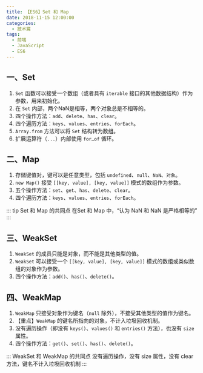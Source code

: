 ```yaml
---
title: 【ES6】Set 和 Map
date: 2018-11-15 12:00:00
categories:
  - 技术篇
tags:
  - 前端
  - JavaScript
  - ES6
---
```


## 一、Set
1. `Set` 函数可以接受一个数组（或者具有 `iterable` 接口的其他数据结构）作为参数，用来初始化。
2. 在 `Set` 内部，两个NaN是相等，两个对象总是不相等的。
3. 四个操作方法：`add`、`delete`、`has`、`clear`。
4. 四个遍历方法：`keys`、`values`、`entries`、`forEach`。
5. `Array.from` 方法可以将 `Set` 结构转为数组。
6. 扩展运算符（`...`）内部使用 `for…of` 循环。

## 二、Map
1. 存储键值对，键可以是任意类型，包括 `undefined`、`null`、`NaN`、`对象`。
2. `new Map()` 接受 `[[key, value], [key, value]]` 模式的数组作为参数。
3. 五个操作方法：`set`、`get`、`has`、`delete`、`clear`。
4. 四个遍历方法：`keys`、`values`、`entries`、`forEach`。

::: tip Set 和 Map 的共同点
在Set 和 Map 中，“认为 NaN 和 NaN 是严格相等的”
:::

## 三、WeakSet
1. `WeakSet` 的成员只能是对象，而不能是其他类型的值。
2. `WeakSet` 可以接受一个 `[[key, value], [key, value]]` 模式的数组或类似数组的对象作为参数。
4. 四个操作方法：`add()`、`has()`、`delete()`。

## 四、WeakMap
1. `WeakMap` 只接受对象作为键名（`null` 除外），不接受其他类型的值作为键名。
2. 【重点】`WeakMap` 的键名所指向的对象，不计入垃圾回收机制。
3. 没有遍历操作（即没有 `keys()`、`values()` 和 `entries()` 方法），也没有 `size` 属性。
4. 四个操作方法：`get()`、`set()`、`has()`、`delete()`。

::: WeakSet 和 WeakMap 的共同点
没有遍历操作，没有 size 属性，没有 clear 方法，键名不计入垃圾回收机制
:::